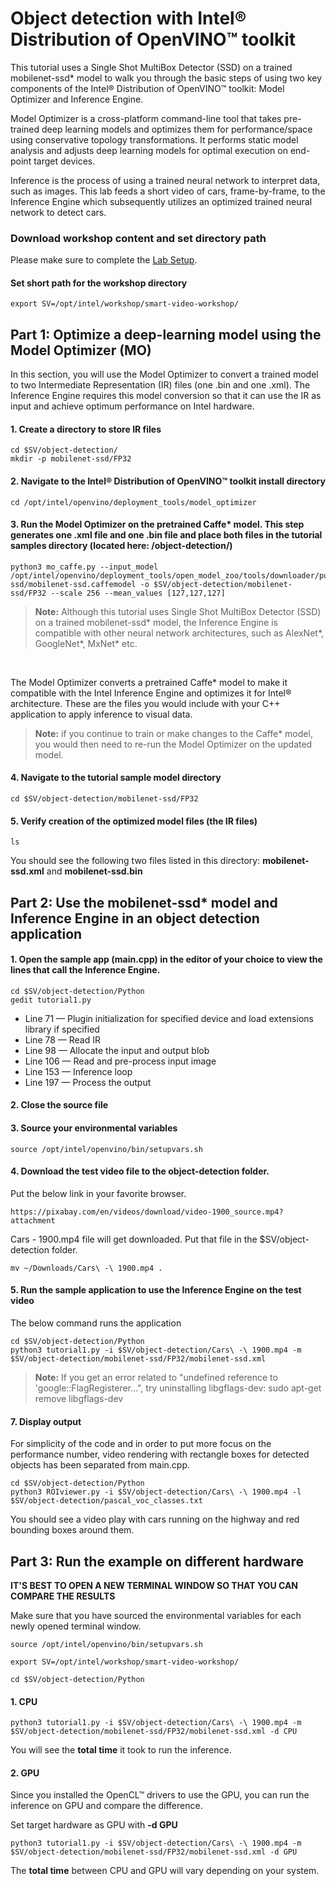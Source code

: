 # Object detection with Intel® Distribution of OpenVINO™ toolkit 

This tutorial uses a Single Shot MultiBox Detector (SSD) on a trained mobilenet-ssd* model to walk you through the basic steps of using two key components of the Intel® Distribution of OpenVINO™ toolkit: Model Optimizer and Inference Engine. 

Model Optimizer is a cross-platform command-line tool that takes pre-trained deep learning models and optimizes them for performance/space using conservative topology transformations. It performs static model analysis and adjusts deep learning models for optimal execution on end-point target devices. 

Inference is the process of using a trained neural network to interpret data, such as images. This lab feeds a short video of cars, frame-by-frame, to the Inference Engine which subsequently utilizes an optimized trained neural network to detect cars. 

### Download workshop content and set directory path
Please make sure to complete the [Lab Setup](https://github.com/intel-iot-devkit/smart-video-workshop/blob/master/Lab_setup.md). 
	
#### Set short path for the workshop directory

	export SV=/opt/intel/workshop/smart-video-workshop/
    
## Part 1: Optimize a deep-learning model using the Model Optimizer (MO)

In this section, you will use the Model Optimizer to convert a trained model to two Intermediate Representation (IR) files (one .bin and one .xml). The Inference Engine requires this model conversion so that it can use the IR as input and achieve optimum performance on Intel hardware.

#### 1. Create a directory to store IR files
 	
	cd $SV/object-detection/
	mkdir -p mobilenet-ssd/FP32 

#### 2. Navigate to the Intel® Distribution of OpenVINO™ toolkit install directory

	cd /opt/intel/openvino/deployment_tools/model_optimizer

#### 3. Run the Model Optimizer on the pretrained Caffe* model. This step generates one .xml file and one .bin file and place both files in the tutorial samples directory (located here: /object-detection/)

	python3 mo_caffe.py --input_model /opt/intel/openvino/deployment_tools/open_model_zoo/tools/downloader/public/mobilenet-ssd/mobilenet-ssd.caffemodel -o $SV/object-detection/mobilenet-ssd/FP32 --scale 256 --mean_values [127,127,127]

> **Note:** Although this tutorial uses Single Shot MultiBox Detector (SSD) on a trained mobilenet-ssd* model, the Inference Engine is compatible with other neural network architectures, such as AlexNet*, GoogleNet*, MxNet* etc.

<br>

The Model Optimizer converts a pretrained Caffe* model to make it compatible with the Intel Inference Engine and optimizes it for Intel® architecture. These are the files you would include with your C++ application to apply inference to visual data.
	
> **Note:** if you continue to train or make changes to the Caffe* model, you would then need to re-run the Model Optimizer on the updated model.

#### 4. Navigate to the tutorial sample model directory

	cd $SV/object-detection/mobilenet-ssd/FP32

#### 5. Verify creation of the optimized model files (the IR files)

	ls

You should see the following two files listed in this directory: **mobilenet-ssd.xml** and **mobilenet-ssd.bin**


## Part 2: Use the mobilenet-ssd* model and Inference Engine in an object detection application


#### 1. Open the sample app (main.cpp) in the editor of your choice to view the lines that call the Inference Engine.

	cd $SV/object-detection/Python
	gedit tutorial1.py

* Line 71 &#8212; Plugin initialization for specified device and load extensions library if specified
* Line 78 &#8212; Read IR
* Line 98 &#8212; Allocate the input and output blob
* Line 106 &#8212; Read and pre-process input image
* Line 153 &#8212; Inference loop
* Line 197 &#8212; Process the output


#### 2. Close the source file

#### 3. Source your environmental variables

	source /opt/intel/openvino/bin/setupvars.sh
<!---
#### 4. Build the sample application with make file

 	cd $SV/object-detection/
	make
	
> **Note:** *Please ignore the warnings. They are due to new IE APIs*
-->

#### 4. Download the test video file to the object-detection folder. 
Put the below link in your favorite browser. 

	https://pixabay.com/en/videos/download/video-1900_source.mp4?attachment
	
Cars - 1900.mp4 file will get downloaded. Put that file in the $SV/object-detection folder. 

	mv ~/Downloads/Cars\ -\ 1900.mp4 .

#### 5. Run the sample application to use the Inference Engine on the test video
The below command runs the application 
	 
	cd $SV/object-detection/Python
	python3 tutorial1.py -i $SV/object-detection/Cars\ -\ 1900.mp4 -m $SV/object-detection/mobilenet-ssd/FP32/mobilenet-ssd.xml 
 
> **Note:** If you get an error related to "undefined reference to 'google::FlagRegisterer...", try uninstalling libgflags-dev: sudo apt-get remove libgflags-dev

#### 7. Display output
For simplicity of the code and in order to put more focus on the performance number, video rendering with rectangle boxes for detected objects has been separated from main.cpp. 

	cd $SV/object-detection/Python 
	python3 ROIviewer.py -i $SV/object-detection/Cars\ -\ 1900.mp4 -l $SV/object-detection/pascal_voc_classes.txt 
	
You should see a video play with cars running on the highway and red bounding boxes around them. 

<!---
Here are the parameters used in the above command to run the application:

	./tutorial1 -h

		-h              Print a usage message
		-i <path>       Required. Path to input video file
		-model <path>   Required. Path to model file.
		-b #            Batch size.
		-thresh #       Threshold (0-1: .5=50%)
		-d <device>     Infer target device (CPU or GPU or MYRIAD)
		-fr #           Maximum frames to process
	
--->

## Part 3: Run the example on different hardware

**IT'S BEST TO OPEN A NEW TERMINAL WINDOW SO THAT YOU CAN COMPARE THE RESULTS**

 Make sure that you have sourced the environmental variables for each newly opened terminal window.
 
	source /opt/intel/openvino/bin/setupvars.sh
	
	export SV=/opt/intel/workshop/smart-video-workshop/
	
	cd $SV/object-detection/Python
 
#### 1. CPU
```
python3 tutorial1.py -i $SV/object-detection/Cars\ -\ 1900.mp4 -m $SV/object-detection/mobilenet-ssd/FP32/mobilenet-ssd.xml -d CPU
```
You will see the **total time** it took to run the inference.

#### 2. GPU
Since you installed the OpenCL™ drivers to use the GPU, you can run the inference on GPU and compare the difference.

Set target hardware as GPU with **-d GPU**
```
python3 tutorial1.py -i $SV/object-detection/Cars\ -\ 1900.mp4 -m $SV/object-detection/mobilenet-ssd/FP32/mobilenet-ssd.xml -d GPU
```

The **total time** between CPU and GPU will vary depending on your system.
